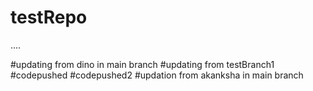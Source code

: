 # testRepo
....

#updating from dino in main branch
#updating from testBranch1
#codepushed
#codepushed2
#updation from akanksha in main branch 